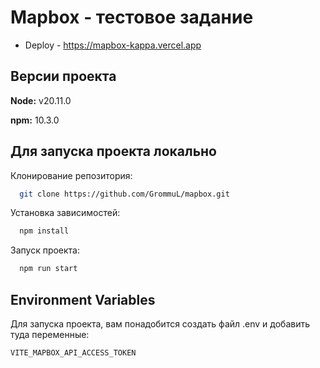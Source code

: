 
# Mapbox - тестовое задание
- Deploy - https://mapbox-kappa.vercel.app




## Версии проекта

**Node:** v20.11.0

**npm:** 10.3.0


## Для запуска проекта локально

Клонирование репозитория:

```bash
  git clone https://github.com/GrommuL/mapbox.git
```

Установка зависимостей:

```bash
  npm install
```


Запуск проекта:

```bash
  npm run start
```
    
## Environment Variables

Для запуска проекта, вам понадобится создать файл .env и добавить туда переменные:

`VITE_MAPBOX_API_ACCESS_TOKEN`


